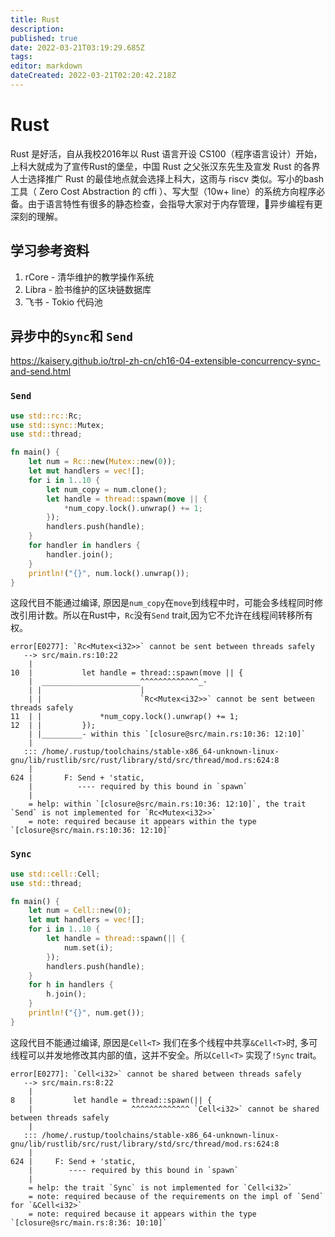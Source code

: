 ```yaml
---
title: Rust
description: 
published: true
date: 2022-03-21T03:19:29.685Z
tags: 
editor: markdown
dateCreated: 2022-03-21T02:20:42.218Z
---
```


# Rust
Rust 是好活，自从我校2016年以 Rust 语言开设 CS100（程序语言设计）开始，上科大就成为了宣传Rust的堡垒，中国 Rust 之父张汉东先生及宣发 Rust 的各界人士选择推广 Rust 的最佳地点就会选择上科大，这雨与 riscv 类似。写小的bash工具（ Zero Cost Abstraction 的 cffi ）、写大型（10w+ line）的系统方向程序必备。由于语言特性有很多的静态检查，会指导大家对于内存管理，异步编程有更深刻的理解。

## 学习参考资料
1. rCore - 清华维护的教学操作系统
2. Libra - 脸书维护的区块链数据库
3. 飞书 - Tokio 代码池


## 异步中的`Sync`和 `Send`
https://kaisery.github.io/trpl-zh-cn/ch16-04-extensible-concurrency-sync-and-send.html
### `Send`
```rust
use std::rc::Rc;
use std::sync::Mutex;
use std::thread;

fn main() {
    let num = Rc::new(Mutex::new(0));
    let mut handlers = vec![];
    for i in 1..10 {
        let num_copy = num.clone();
        let handle = thread::spawn(move || {
            *num_copy.lock().unwrap() += 1;
        });
        handlers.push(handle);
    }
    for handler in handlers {
        handler.join();
    }
    println!("{}", num.lock().unwrap());
}
```
这段代目不能通过编译, 原因是`num_copy`在`move`到线程中时，可能会多线程同时修改引用计数。所以在Rust中，`Rc`没有`Send` trait,因为它不允许在线程间转移所有权。
```
error[E0277]: `Rc<Mutex<i32>>` cannot be sent between threads safely
   --> src/main.rs:10:22
    |
10  |           let handle = thread::spawn(move || {
    |  ______________________^^^^^^^^^^^^^_-
    | |                      |
    | |                      `Rc<Mutex<i32>>` cannot be sent between threads safely
11  | |             *num_copy.lock().unwrap() += 1;
12  | |         });
    | |_________- within this `[closure@src/main.rs:10:36: 12:10]`
    | 
   ::: /home/.rustup/toolchains/stable-x86_64-unknown-linux-gnu/lib/rustlib/src/rust/library/std/src/thread/mod.rs:624:8
    |
624 |       F: Send + 'static,
    |          ---- required by this bound in `spawn`
    |
    = help: within `[closure@src/main.rs:10:36: 12:10]`, the trait `Send` is not implemented for `Rc<Mutex<i32>>`
    = note: required because it appears within the type `[closure@src/main.rs:10:36: 12:10]`
```
### `Sync`
```rust
use std::cell::Cell;
use std::thread;

fn main() {
    let num = Cell::new(0);
    let mut handlers = vec![];
    for i in 1..10 {
        let handle = thread::spawn(|| {
            num.set(i);
        });
        handlers.push(handle);
    }
    for h in handlers {
        h.join();
    }
    println!("{}", num.get());
}
```
这段代目不能通过编译, 原因是`Cell<T>` 我们在多个线程中共享`&Cell<T>`时, 多可线程可以并发地修改其内部的值，这并不安全。所以`Cell<T>` 实现了`!Sync` trait。
```
error[E0277]: `Cell<i32>` cannot be shared between threads safely
   --> src/main.rs:8:22
    |
8   |         let handle = thread::spawn(|| {
    |                      ^^^^^^^^^^^^^ `Cell<i32>` cannot be shared between threads safely
    | 
   ::: /home/.rustup/toolchains/stable-x86_64-unknown-linux-gnu/lib/rustlib/src/rust/library/std/src/thread/mod.rs:624:8
    |
624 |     F: Send + 'static,
    |        ---- required by this bound in `spawn`
    |
    = help: the trait `Sync` is not implemented for `Cell<i32>`
    = note: required because of the requirements on the impl of `Send` for `&Cell<i32>`
    = note: required because it appears within the type `[closure@src/main.rs:8:36: 10:10]`

```
